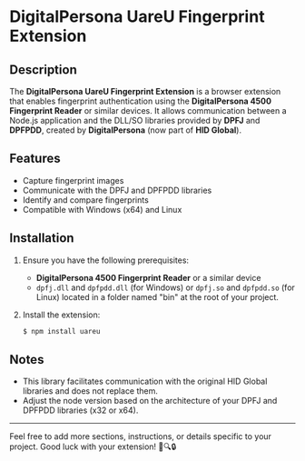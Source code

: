 # DigitalPersona UareU Fingerprint Extension

## Description

The **DigitalPersona UareU Fingerprint Extension** is a browser extension that enables fingerprint authentication using the **DigitalPersona 4500 Fingerprint Reader** or similar devices. It allows communication between a Node.js application and the DLL/SO libraries provided by **DPFJ** and **DPFPDD**, created by **DigitalPersona** (now part of **HID Global**).

## Features

- Capture fingerprint images
- Communicate with the DPFJ and DPFPDD libraries
- Identify and compare fingerprints
- Compatible with Windows (x64) and Linux

## Installation

1. Ensure you have the following prerequisites:
   - **DigitalPersona 4500 Fingerprint Reader** or a similar device
   - `dpfj.dll` and `dpfpdd.dll` (for Windows) or `dpfj.so` and `dpfpdd.so` (for Linux) located in a folder named "bin" at the root of your project.

2. Install the extension:
   ```bash
   $ npm install uareu
   ```

## Notes

- This library facilitates communication with the original HID Global libraries and does not replace them.
- Adjust the node version based on the architecture of your DPFJ and DPFPDD libraries (x32 or x64).

---

Feel free to add more sections, instructions, or details specific to your project. Good luck with your extension! 🌟🔍🔒
